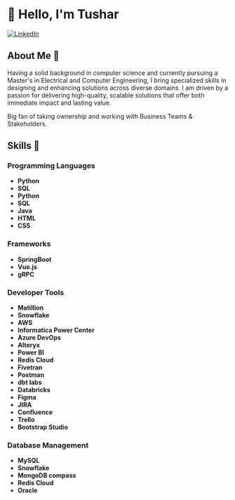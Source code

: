 # 👋 Hello, I'm Tushar

[![LinkedIn](https://img.shields.io/badge/LinkedIn-Connect-blue)](https://www.linkedin.com/in/tushar-mukker-a08950156/)

## About Me 🔭 

Having a solid background in computer science and currently pursuing a Master's in Electrical and Computer Engineering, I bring specialized skills in designing and enhancing solutions across diverse domains. I am driven by a passion for delivering high-quality, scalable solutions that offer both immediate impact and lasting value. 

Big fan of taking ownership and working with Business Teams & Stakeholders.

## Skills 🧰

### Programming Languages
- **Python**
- **SQL**
- **Python**
- **SQL**
- **Java**
- **HTML**
- **CSS**

### Frameworks
- **SpringBoot**
- **Vue.js**
- **gRPC**
  
### Developer Tools
- **Matillion**
- **Snowflake**
- **AWS**
- **Informatica Power Center**
- **Azure DevOps**
- **Alteryx**
- **Power BI**
- **Redis Cloud**
- **Fivetran**
- **Postman**
- **dbt labs**
- **Databricks**
- **Figma**
- **JIRA**
- **Confluence**
- **Trello**
- **Bootstrap Studio**

### Database Management
- **MySQL**
- **Snowflake**
- **MongoDB compass**
- **Redis Cloud**
- **Oracle**
